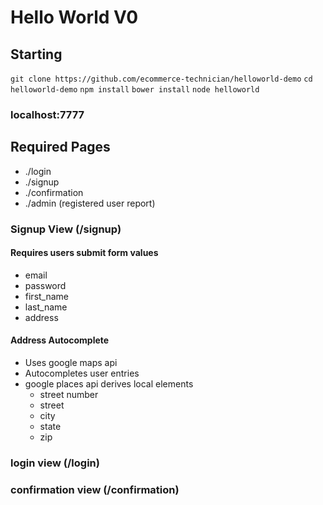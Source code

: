 # Hello World V0

## Starting
`git clone https://github.com/ecommerce-technician/helloworld-demo`
`cd helloworld-demo`
`npm install`
`bower install`
`node helloworld`

### localhost:7777

## Required Pages
 - ./login
 - ./signup
 - ./confirmation
 - ./admin (registered user report)

### Signup View (/signup)
#### Requires users submit form values
 - email
 - password
 - first_name
 - last_name
 - address

#### Address Autocomplete
 - Uses google maps api
 - Autocompletes user entries
 - google places api derives local elements
   - street number
   - street
   - city
   - state
   - zip
  
### login view (/login)

### confirmation view (/confirmation)
